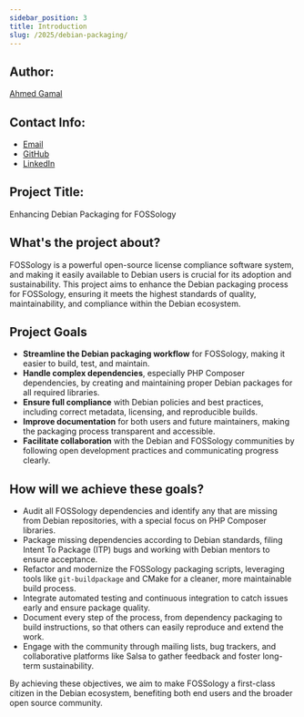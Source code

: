 ```yaml
---
sidebar_position: 3
title: Introduction
slug: /2025/debian-packaging/
---
```


## Author:

[Ahmed Gamal](https://github.com/Ahmed-Gamal24)

## Contact Info:

- [Email](mailto:ahmed.gamal9541@gmail.com)
- [GitHub](https://github.com/Ahmed-Gamal24)
- [LinkedIn](https://www.linkedin.com/in/ahmed-gamal4/)

## Project Title:

Enhancing Debian Packaging for FOSSology

## What's the project about?

FOSSology is a powerful open-source license compliance software system, and making it easily available to Debian users is crucial for its adoption and sustainability. This project aims to enhance the Debian packaging process for FOSSology, ensuring it meets the highest standards of quality, maintainability, and compliance within the Debian ecosystem.

## Project Goals

- **Streamline the Debian packaging workflow** for FOSSology, making it easier to build, test, and maintain.
- **Handle complex dependencies**, especially PHP Composer dependencies, by creating and maintaining proper Debian packages for all required libraries.
- **Ensure full compliance** with Debian policies and best practices, including correct metadata, licensing, and reproducible builds.
- **Improve documentation** for both users and future maintainers, making the packaging process transparent and accessible.
- **Facilitate collaboration** with the Debian and FOSSology communities by following open development practices and communicating progress clearly.

## How will we achieve these goals?

- Audit all FOSSology dependencies and identify any that are missing from Debian repositories, with a special focus on PHP Composer libraries.
- Package missing dependencies according to Debian standards, filing Intent To Package (ITP) bugs and working with Debian mentors to ensure acceptance.
- Refactor and modernize the FOSSology packaging scripts, leveraging tools like `git-buildpackage` and CMake for a cleaner, more maintainable build process.
- Integrate automated testing and continuous integration to catch issues early and ensure package quality.
- Document every step of the process, from dependency packaging to build instructions, so that others can easily reproduce and extend the work.
- Engage with the community through mailing lists, bug trackers, and collaborative platforms like Salsa to gather feedback and foster long-term sustainability.

By achieving these objectives, we aim to make FOSSology a first-class citizen in the Debian ecosystem, benefiting both end users and the broader open source community.


